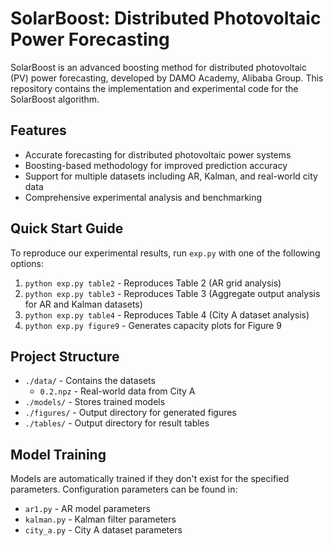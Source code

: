 # SolarBoost: Distributed Photovoltaic Power Forecasting

<!-- [![Made by DAMO Academy](https://img.shields.io/badge/Made%20by-DAMO%20Academy-blue)](https://damo.alibaba.com) -->

SolarBoost is an advanced boosting method for distributed photovoltaic (PV) power forecasting, developed by DAMO Academy, Alibaba Group. This repository contains the implementation and experimental code for the SolarBoost algorithm.

## Features

- Accurate forecasting for distributed photovoltaic power systems
- Boosting-based methodology for improved prediction accuracy
- Support for multiple datasets including AR, Kalman, and real-world city data
- Comprehensive experimental analysis and benchmarking

## Quick Start Guide

To reproduce our experimental results, run `exp.py` with one of the following options:

1. `python exp.py table2` - Reproduces Table 2 (AR grid analysis)
2. `python exp.py table3` - Reproduces Table 3 (Aggregate output analysis for AR and Kalman datasets)
3. `python exp.py table4` - Reproduces Table 4 (City A dataset analysis)
4. `python exp.py figure9` - Generates capacity plots for Figure 9

## Project Structure

- `./data/` - Contains the datasets
  - `0.2.npz` - Real-world data from City A
- `./models/` - Stores trained models
- `./figures/` - Output directory for generated figures
- `./tables/` - Output directory for result tables

## Model Training

Models are automatically trained if they don't exist for the specified parameters. Configuration parameters can be found in:
- `ar1.py` - AR model parameters
- `kalman.py` - Kalman filter parameters
- `city_a.py` - City A dataset parameters

<!-- ## Citation

If you use SolarBoost in your research, please cite our paper: -->



